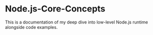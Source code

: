 # Node.js-Core-Concepts
This is a documentation of my deep dive into low-level Node.js runtime alongside code examples.
